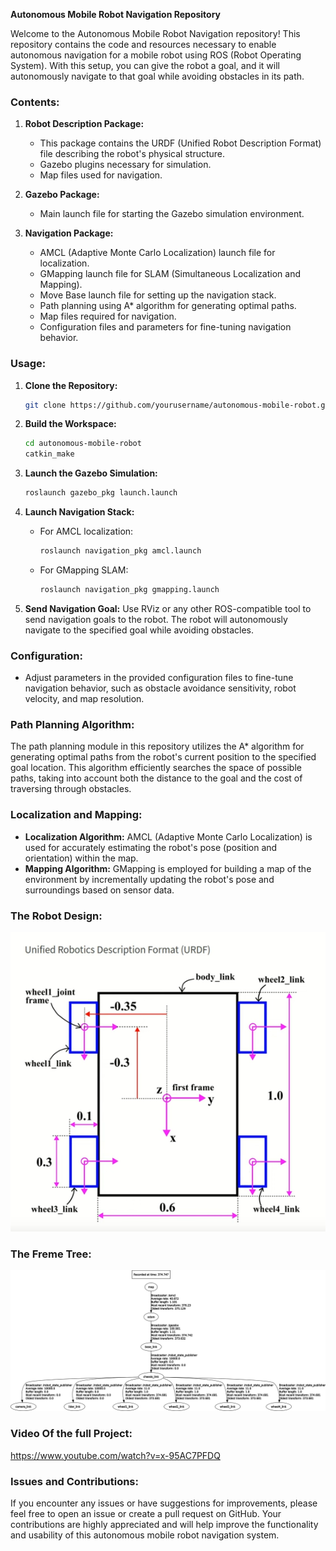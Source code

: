 **Autonomous Mobile Robot Navigation Repository**

Welcome to the Autonomous Mobile Robot Navigation repository! This repository contains the code and resources necessary to enable autonomous navigation for a mobile robot using ROS (Robot Operating System). With this setup, you can give the robot a goal, and it will autonomously navigate to that goal while avoiding obstacles in its path.

### Contents:

1. **Robot Description Package:**
   - This package contains the URDF (Unified Robot Description Format) file describing the robot's physical structure.
   - Gazebo plugins necessary for simulation.
   - Map files used for navigation.

2. **Gazebo Package:**
   - Main launch file for starting the Gazebo simulation environment.

3. **Navigation Package:**
   - AMCL (Adaptive Monte Carlo Localization) launch file for localization.
   - GMapping launch file for SLAM (Simultaneous Localization and Mapping).
   - Move Base launch file for setting up the navigation stack.
   - Path planning using A* algorithm for generating optimal paths.
   - Map files required for navigation.
   - Configuration files and parameters for fine-tuning navigation behavior.

### Usage:

1. **Clone the Repository:**
   ```bash
   git clone https://github.com/yourusername/autonomous-mobile-robot.git
   ```

2. **Build the Workspace:**
   ```bash
   cd autonomous-mobile-robot
   catkin_make
   ```

3. **Launch the Gazebo Simulation:**
   ```bash
   roslaunch gazebo_pkg launch.launch
   ```

4. **Launch Navigation Stack:**
   - For AMCL localization:
     ```bash
     roslaunch navigation_pkg amcl.launch
     ```
   - For GMapping SLAM:
     ```bash
     roslaunch navigation_pkg gmapping.launch
     ```

5. **Send Navigation Goal:**
   Use RViz or any other ROS-compatible tool to send navigation goals to the robot. The robot will autonomously navigate to the specified goal while avoiding obstacles.

### Configuration:

- Adjust parameters in the provided configuration files to fine-tune navigation behavior, such as obstacle avoidance sensitivity, robot velocity, and map resolution.

### Path Planning Algorithm:

The path planning module in this repository utilizes the A* algorithm for generating optimal paths from the robot's current position to the specified goal location. This algorithm efficiently searches the space of possible paths, taking into account both the distance to the goal and the cost of traversing through obstacles.

### Localization and Mapping:

- **Localization Algorithm:** AMCL (Adaptive Monte Carlo Localization) is used for accurately estimating the robot's pose (position and orientation) within the map.
- **Mapping Algorithm:** GMapping is employed for building a map of the environment by incrementally updating the robot's pose and surroundings based on sensor data.

### The Robot Design:
![alt text](4wd_design.png)

### The Freme Tree:
![alt text](frames.png)

### Video Of the full Project:
https://www.youtube.com/watch?v=x-95AC7PFDQ

### Issues and Contributions:

If you encounter any issues or have suggestions for improvements, please feel free to open an issue or create a pull request on GitHub. Your contributions are highly appreciated and will help improve the functionality and usability of this autonomous mobile robot navigation system.

